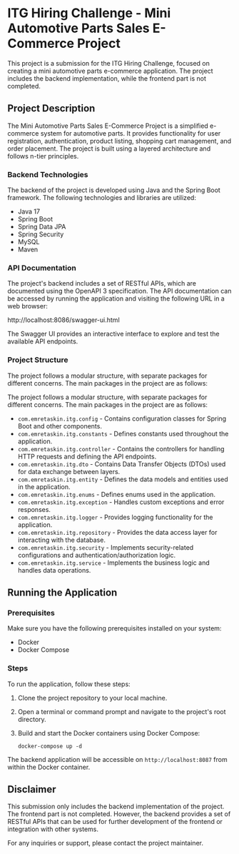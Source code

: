 # ITG Hiring Challenge - Mini Automotive Parts Sales E-Commerce Project

This project is a submission for the ITG Hiring Challenge, focused on creating a mini automotive parts e-commerce application. The project includes the backend implementation, while the frontend part is not completed.

## Project Description

The Mini Automotive Parts Sales E-Commerce Project is a simplified e-commerce system for automotive parts. It provides functionality for user registration, authentication, product listing, shopping cart management, and order placement. The project is built using a layered architecture and follows n-tier principles.

### Backend Technologies

The backend of the project is developed using Java and the Spring Boot framework. The following technologies and libraries are utilized:

- Java 17
- Spring Boot
- Spring Data JPA
- Spring Security
- MySQL
- Maven

### API Documentation

The project's backend includes a set of RESTful APIs, which are documented using the OpenAPI 3 specification. The API documentation can be accessed by running the application and visiting the following URL in a web browser:

http://localhost:8086/swagger-ui.html

The Swagger UI provides an interactive interface to explore and test the available API endpoints.

### Project Structure

The project follows a modular structure, with separate packages for different concerns. The main packages in the project are as follows:

The project follows a modular structure, with separate packages for different concerns. The main packages in the project are as follows:

- `com.emretaskin.itg.config` - Contains configuration classes for Spring Boot and other components.
- `com.emretaskin.itg.constants` - Defines constants used throughout the application.
- `com.emretaskin.itg.controller` - Contains the controllers for handling HTTP requests and defining the API endpoints.
- `com.emretaskin.itg.dto` - Contains Data Transfer Objects (DTOs) used for data exchange between layers.
- `com.emretaskin.itg.entity` - Defines the data models and entities used in the application.
- `com.emretaskin.itg.enums` - Defines enums used in the application.
- `com.emretaskin.itg.exception` - Handles custom exceptions and error responses.
- `com.emretaskin.itg.logger` - Provides logging functionality for the application.
- `com.emretaskin.itg.repository` - Provides the data access layer for interacting with the database.
- `com.emretaskin.itg.security` - Implements security-related configurations and authentication/authorization logic.
- `com.emretaskin.itg.service` - Implements the business logic and handles data operations.

## Running the Application

### Prerequisites

Make sure you have the following prerequisites installed on your system:

- Docker
- Docker Compose

### Steps

To run the application, follow these steps:

1. Clone the project repository to your local machine.

2. Open a terminal or command prompt and navigate to the project's root directory.

3. Build and start the Docker containers using Docker Compose:

   ```shell
   docker-compose up -d
   ```
The backend application will be accessible on `http://localhost:8087` from within the Docker container.

## Disclaimer

This submission only includes the backend implementation of the project. The frontend part is not completed. However, the backend provides a set of RESTful APIs that can be used for further development of the frontend or integration with other systems.

For any inquiries or support, please contact the project maintainer.
